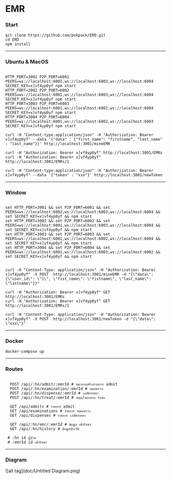 # **EMR**

### **Start**

```
git clone https://github.com/pokpack/ERD.git
cd ERD
npm install
```

___________
### **Ubuntu & MacOS**

```

HTTP_PORT=3001 P2P_PORT=6001 PEERS=ws://localhost:6002,ws://localhost:6003,ws://localhost:6004 SECRET_KEY=x]vf4yp0yf npm start
HTTP_PORT=3002 P2P_PORT=6002 PEERS=ws://localhost:6001,ws://localhost:6003,ws://localhost:6004 SECRET_KEY=x]vf4yp0yf npm start
HTTP_PORT=3003 P2P_PORT=6003 PEERS=ws://localhost:6001,ws://localhost:6002,ws://localhost:6004 SECRET_KEY=x]vf4yp0yf npm start
HTTP_PORT=3004 P2P_PORT=6004 PEERS=ws://localhost:6001,ws://localhost:6002,ws://localhost:6003 SECRET_KEY=x]vf4yp0yf npm start

curl -H "Content-type:application/json" -H "Authorization: Bearer x]vf4yp0yf" --data '{"data" : {"first_name": "firstname", "last_name" : "last_name"}}' http://localhost:3001/mineEMR

curl -H "Authorization: Bearer x]vf4yp0yf" http://localhost:3001/EMRs
curl -H "Authorization: Bearer x]vf4yp0yf" http://localhost:3001/EMRs/1

curl -H "Content-type:application/json" -H "Authorization: Bearer x]vf4yp0yf" --data '{"token" : "xxx"}' http://localhost:3001/newToken

```
___________
### **Window**

```

set HTTP_PORT=3001 && set P2P_PORT=6001 && set PEERS=ws://localhost:6002,ws://localhost:6003,ws://localhost:6004 && set SECRET_KEY=x]vf4yp0yf && npm start
set HTTP_PORT=3002 && set P2P_PORT=6002 && set PEERS=ws://localhost:6001,ws://localhost:6003,ws://localhost:6004 && set SECRET_KEY=x]vf4yp0yf && npm start
set HTTP_PORT=3003 && set P2P_PORT=6003 && set PEERS=ws://localhost:6001,ws://localhost:6002,ws://localhost:6004 && set SECRET_KEY=x]vf4yp0yf && npm start
set HTTP_PORT=3004 && set P2P_PORT=6004 && set PEERS=ws://localhost:6001,ws://localhost:6003,ws://localhost:6002 && set SECRET_KEY=x]vf4yp0yf && npm start


curl -H "Content-Type: application/json" -H "Authorization: Bearer x]vf4yp0yf" -X POST  http://localhost:3001/mineEMR -d "{\"data\":{\"user_id\": \"1\", \"fist_name\": \"fistname\", \"last_name\": \"lastname\"}}"

curl -H "Authorization: Bearer x]vf4yp0yf" GET http://localhost:3001/EMRs
curl -H "Authorization: Bearer x]vf4yp0yf" GET http://localhost:3001/EMRs/1

curl -H "Content-Type: application/json" -H "Authorization: Bearer x]vf4yp0yf" -X POST  http://localhost:3001/newToken -d "{\"data\": \"xxx\"}"

```

___________
### **Docker**


``` docker-compose up ```
___________
### **Routes**

```

  POST /api/:hn/admit/:emrId # พยาบาลสร้างรายการ admit
  POST /api/:hn/examination/:emrId # หมอตรวจ
  POST /api/:hn/dispense/:emrId # เภสัชจ่ายยา
  POST /api/:hn/treat/:emrId # หมอ/พยาบาล รักษา

  GET /api/admits # รายการ admit
  GET /api/examinations # รายการ หมอตรวจ
  GET /api/dispenses # รายการ เภสัชจ่ายยา

  GET /api/:hn/emr/:emrId # ข้อมูล เข้ารักษา
  GET /api/:hn/history # ข้อมูลประวัติ

 # :hn id ผู้ป่วย
 # :emrId id เข้ารักษา
 ```
___________
### **Diagram**


![alt tag](doc/Untitled Diagram.png)



